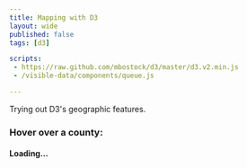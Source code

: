 ```yaml
---
title: Mapping with D3
layout: wide
published: false
tags: [d3]

scripts:
 - https://raw.github.com/mbostock/d3/master/d3.v2.min.js
 - /visible-data/components/queue.js

---
```

<style type="text/css">

.counties {
  stroke: #fff;
  stroke-width: .5px;
  stroke-opacity: .5;
  fill: #4d4d4d;
}

.states {

}

.counties path:hover {
  fill: Steelblue;
}

</style>

Trying out D3's geographic features.

<h3 id="caption">Hover over a county:</h3>

<div id="map">
	<h4 class="loading">Loading...</h4>
</div>

<script type="text/javascript">
var urls = {
	    counties: "/visible-data/data/gis/us-counties.json",
	    states: "/visible-data/data/gis/us-states.json"
	}
  , margin = { top: 0, right: 0, bottom: 0, left: 0 }
  , width = 960 - margin.right - margin.left
  , height = 600
  , path = d3.geo.path()
  , map;

function cb(n) {
	return function() {
		console.log(n);
		console.log(arguments);
	}
}

var q = queue()
    .defer(d3.json, "/visible-data/data/gis/us-counties.json")
    .defer(d3.json, "/visible-data/data/gis/us-states.json")
    .await(cb('await'));

function ready(error, countylines, statelines) {
	// window.error = error;

	if (error) {
		console.log(error);
		console.log(arguments);
		return;
	}

	// remove the loading text
	d3.select('.loading').remove();

	map = d3.select('#map').append('svg')
	    .style('width', width);
	    //.style('height', height);

	var counties = map.append('g')
	    .attr('class', 'counties')
	  .selectAll('path')
	    .data(countylines.features)
	  .enter().append('path')
	    .attr('d', path);

	counties.on('mouseover', showCaption)
	    .on('mousemove', showCaption)
	    .on('mouseout', function() {
	    	caption.html(starter);
	    });

	/***
	var states = map.append('g')
	    .attr('class', 'states')
	  .selectAll('path')
	    .data(statelines.features)
	  .enter().append('path')
	    .attr('d', path);
	***/

	var caption = d3.select('#caption')
	  , starter = caption.html();

	function showCaption(d, i) {
		// window.county = d;
		// var name = [d.properties.NAME, d.properties.LSAD].join(' ');
		caption.html(d.properties.name);
	}

};

</script>